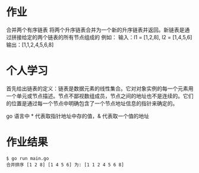 # 作业
合并两个有序链表
将两个升序链表合并为一个新的升序链表并返回。新链表是通过拼接给定的两个链表的所有节点组成的
例如：
输入：l1 = [1,2,8], l2 = [1,4,5,6]
输出：[1,1,2,4,5,6,8]

# 个人学习
首先给出链表的定义：链表是数据元素的线性集合。它对对象实例的每一个元素用一个单元或节点描述。节点不鄙视数组成员，节点之间的地址也不是连续的。它们的位置是通过每一个节点中明确包含了一个节点地址信息的指针来确定的。

go 语言中 * 代表取指针地址中存的值，& 代表取一个值的地址

# 作业结果
```shell
$ go run main.go
合并排序 [1 2 8] [1 4 5 6] 为: [1 1 2 4 5 6 8]
```

